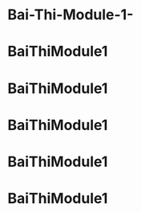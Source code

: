# Bai-Thi-Module-1-
# BaiThiModule1
# BaiThiModule1
# BaiThiModule1
# BaiThiModule1
# BaiThiModule1
